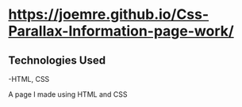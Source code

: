 # https://joemre.github.io/Css-Parallax-Information-page-work/
## Technologies Used
-HTML, CSS

A page I made using HTML and CSS
